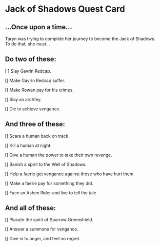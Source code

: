 # Jack of Shadows Quest Card

## ...Once upon a time...

Taryn was trying to complete her journey to become the Jack of Shadows.  To do that, she must...

## Do two of these:

[ ] Slay Gavrin Redcap.

[] Make Gavrin Redcap suffer.

[] Make Rowan pay for his crimes.

[] Slay an archfey.

[] Die to achieve vengance.

## And three of these:

[] Scare a human back on track.

[] Kill a human at night.

[] Give a human the power to take their own revenge.

[] Banish a spirit to the Well of Shadows.

[] Help a faerie get vengance against those who have hurt them.

[] Make a faerie pay for something they did.

[] Face an Ashen Rider and live to tell the tale.

## And all of these:

[] Placate the spirit of Sparrow Greenshield.

[] Answer a summons for vengance.

[] Give in to anger, and feel no regret.
